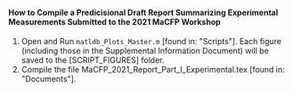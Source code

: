 #### How to Compile a Predicisional Draft Report Summarizing Experimental Measurements Submitted to the 2021 MaCFP Workshop


1. Open and Run `matldb_Plots_Master.m` [found in: "Scripts"]. Each figure (including those in the Supplemental Information Document) will be saved to the [SCRIPT_FIGURES] folder.
2. Compile the file MaCFP_2021_Report_Part_I_Experimental.tex [found in: "Documents"].
